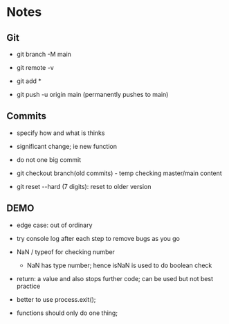 # Notes

## Git
- git branch -M main
- git remote -v
- git add * 

- git push -u origin main
(permanently pushes to main)


## Commits
- specify how and what is thinks 
- significant change; ie new function
- do not one big commit

- git checkout branch(old commits) - temp checking master/main content

- git reset --hard (7 digits): reset to older version


## DEMO
- edge case: out of ordinary 
- try console log after each step to remove bugs as you go
- NaN / typeof for checking number
  - NaN has type number; hence isNaN is used to do boolean check
- return: a value and also stops further code; can be used but not best practice
- better to use process.exit();

- functions should only do one thing;